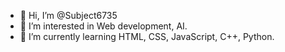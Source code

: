 - 👋 Hi, I’m @Subject6735
- 👀 I’m interested in Web development, AI.
- 🌱 I’m currently learning HTML, CSS, JavaScript, C++, Python.

<!---
Subject6735/Subject6735 is a ✨ special ✨ repository because its `README.md` (this file) appears on your GitHub profile.
You can click the Preview link to take a look at your changes.
--->
